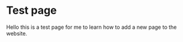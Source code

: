 Test page
==============================================

Hello this is a test page for me to learn how to add a new page to the website.

